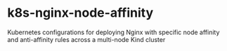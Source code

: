 # k8s-nginx-node-affinity
Kubernetes configurations for deploying Nginx with specific node affinity and anti-affinity rules across a multi-node Kind cluster
